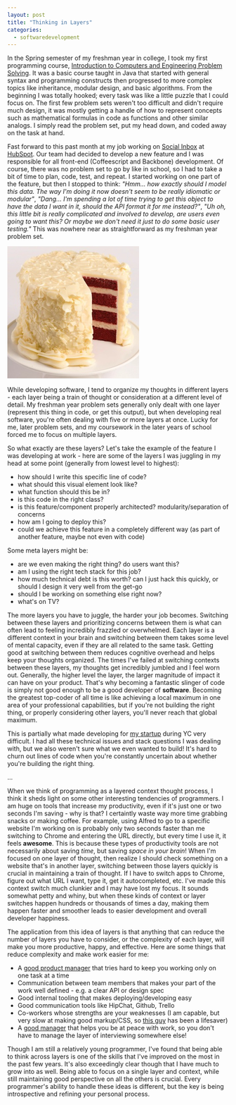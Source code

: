 ```yaml
---
layout: post
title: "Thinking in Layers"
categories:
  - softwaredevelopment
---
```


In the Spring semester of my freshman year in college, I took my first programming course, [Introduction to Computers and Engineering Problem Solving](http://ocw.mit.edu/courses/civil-and-environmental-engineering/1-00-introduction-to-computers-and-engineering-problem-solving-spring-2012/). It was a basic course taught in Java that started with general syntax and programming constructs then progressed to more complex topics like inheritance, modular design, and basic algorithms. From the beginning I was totally hooked; every task was like a little puzzle that I could focus on. The first few problem sets weren't too difficult and didn't require much design, it was mostly getting a handle of how to represent concepts such as mathematical formulas in code as functions and other similar analogs. I simply read the problem set, put my head down, and coded away on the task at hand.

Fast forward to this past month at my job working on [Social Inbox](http://www.hubspot.com/products/social-inbox) at [HubSpot](http://hubspot.com). Our team had decided to develop a new feature and I was responsible for all front-end (Coffeescript and Backbone) development. Of course, there was no problem set to go by like in school, so I had to take a bit of time to plan, code, test, and repeat. I started working on one part of the feature, but then I stopped to think: _"Hmm... how exactly should I model this data. The way I'm doing it now doesn't seem to be really idiomatic or modular"_, _"Dang... I'm spending a lot of time trying to get this object to have the data I want in it, should the API format it for me instead?"_, _"Uh oh, this little bit is really complicated and involved to develop, are users even going to want this? Or maybe we don't need it just to do some basic user testing."_ This was nowhere near as straightforward as my freshman year problem set.

  
![Mmm, layers](/images/layercake.jpg)

While developing software, I tend to organize my thoughts in different layers - each layer being a train of thought or consideration at a different level of detail. My freshman year problem sets generally only dealt with one layer (represent this thing in code, or get this output), but when developing real software, you're often dealing with five or more layers at once. Lucky for me, later problem sets, and my coursework in the later years of school forced me to focus on multiple layers. 

So what exactly are these layers? Let's take the example of the feature I was developing at work - here are some of the layers I was juggling in my head at some point (generally from lowest level to highest):

  * how should I write this specific line of code?
  * what should this visual element look like?
  * what function should this be in?
  * is this code in the right class?
  * is this feature/component properly architected? modularity/separation of concerns
  * how am I going to deploy this?
  * could we achieve this feature in a completely different way (as part of another feature, maybe not even with code)

Some meta layers might be:

  * are we even making the right thing? do users want this?
  * am I using the right tech stack for this job?
  * how much technical debt is this worth? can I just hack this quickly, or should I design it very well from the get-go
  * should I be working on something else right now?
  * what's on TV?



The more layers you have to juggle, the harder your job becomes. Switching between these layers and prioritizing concerns between them is what can often lead to feeling incredibly frazzled or overwhelmed. Each layer is a different context in your brain and switching between them takes some level of mental capacity, even if they are all related to the same task. Getting good at switching between them reduces cognitive overhead and helps keep your thoughts organized. The times I've failed at switching contexts between these layers, my thoughts get incredibly jumbled and I feel worn out. Generally, the higher level the layer, the larger magnitude of impact it can have on your product. That's why becoming a fantastic slinger of code is simply not good enough to be a good developer of __software__. Becoming the greatest top-coder of all time is like achieving a local maximum in one area of your professional capabilities, but if you're not building the right thing, or properly considering other layers, you'll never reach that global maximum. 

This is partially what made developing for [my startup](http://microeval.com) during YC very difficult. I had all these technical issues and stack questions I was dealing with, but we also weren't sure what we even wanted to build! It's hard to churn out lines of code when you're constantly uncertain about whether you're building the right thing. 

…


When we think of programming as a layered context thought process, I think it sheds light on some other interesting tendencies of programmers. I am huge on tools that increase my productivity, even if it's just one or two seconds I'm saving - why is that? I certaintly waste way more time grabbing snacks or making coffee. For example, using Alfred to go to a specific website I'm working on is probably only two seconds faster than me switching to Chrome and entering the URL directly, but every time I use it, it feels __awesome__. This is because these types of productivity tools are not necessarily about saving _time_, but saving _space in your brain_! When I'm focused on one layer of thought, then realize I should check something on a website that's in another layer, switching between those layers quickly is crucial in maintaining a train of thought. If I have to switch apps to Chrome, figure out what URL I want, type it, get it autocompleted, etc. I've made this context switch much clunkier and I may have lost my focus. It sounds somewhat petty and whiny, but when these kinds of context or layer switches happen hundreds or thousands of times a day, making them happen faster and smoother leads to easier development and overall developer happiness.

The application from this idea of layers is that anything that can reduce the number of layers you have to consider, or the complexity of each layer, will make you more productive, happy, and effective. Here are some things that reduce complexity and make work easier for me:

* A [good product manager](http://www.startupproductmanager.com/) that tries hard to keep you working only on one task at a time
* Communication between team members that makes your part of the work well defined - e.g. a clear API or design spec
* Good internal tooling that makes deploying/developing easy
* Good communication tools like HipChat, Github, Trello
* Co-workers whose strengths are your weaknesses (I am capable, but very slow at making good markup/CSS, so [this guy](http://darowski.com/) has been a lifesaver)
* A [good manager](http://graysky.org/) that helps you be at peace with work, so you don't have to manage the layer of interviewing somewhere else!


Though I am still a relatively young programmer, I've found that being able to think across layers is one of the skills that I've improved on the most in the past few years. It's also exceedingly clear though that I have much to grow into as well. Being able to focus on a single layer and context, while still maintaining good perspective on all the others is crucial. Every programmer's ability to handle these ideas is different, but the key is being introspective and refining your personal process.


[jekyll-gh]: https://github.com/mojombo/jekyll
[jekyll]:    http://jekyllrb.com

